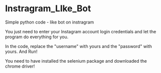 # Instragram_LIke_Bot
Simple python code -  like bot on instragram

You just need to enter your Instagram account login credentials and let the program do everything for you.

In the code, replace the "username" with yours and the "password" with yours. And Run!

You need to have installed the selenium package and downloaded the chrome driver!
